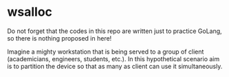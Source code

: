 # wsalloc
Do not forget that the codes in this repo are written just to practice GoLang, so there is nothing proposed in here!

Imagine a mighty workstation that is being served to a group of client (academicians, engineers, students, etc.).
In this hypothetical scenario aim is to partition the device so that as many as client can use it simultaneously.

